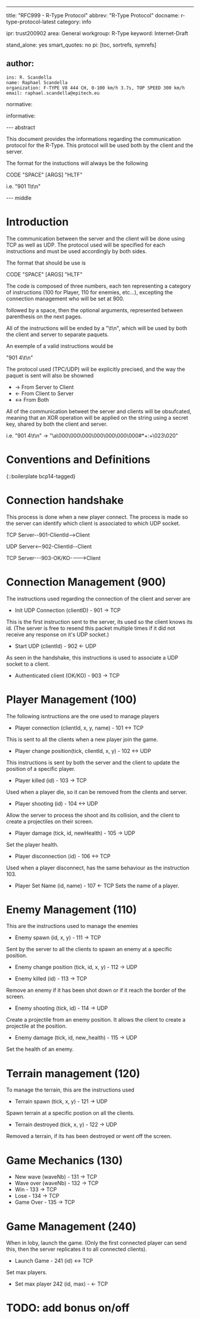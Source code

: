 ---
title: "RFC999 - R-Type Protocol"
abbrev: "R-Type Protocol"
docname: r-type-protocol-latest
category: info

ipr: trust200902
area: General
workgroup: R-Type
keyword: Internet-Draft

stand_alone: yes
smart_quotes: no
pi: [toc, sortrefs, symrefs]

author:
 -
    ins: R. Scandella
    name: Raphael Scandella
    organization: F-TYPE V8 444 CH, 0-100 km/h 3.7s, TOP SPEED 300 km/h
    email: raphael.scandella@epitech.eu

normative:

informative:


--- abstract

This document provides the informations regarding the communication protocol for the R-Type. This protocol will be used both by the client and the server.

The format for the instuctions will always be the following

CODE "SPACE" [ARGS] "HLTF"

i.e. "901 1\t\n"

--- middle

# Introduction

The communication between the server and the client will be done using TCP as well as UDP. The protocol used will be specified for each instructions and must be used accordingly by both sides.

The format that should be use is

CODE "SPACE" [ARGS] "HLTF"

The code is composed of three numbers, each ten representing a category of instructions (100 for Player, 110 for enemies, etc...), excepting the connection management who will be set at 900.

followed by a space, then the optional arguments, represented between parenthesis on the next pages.

All of the instructions will be ended by a "\t\n", which will be used by both the client and server to separate paquets.

An exemple of a valid instructions would be

"901 4\t\n"

The protocol used (TPC/UDP) will be explicitly precised, and the way the paquet is sent will also be showned

- -> From Server to Client
- <- From Client to Server
- <-> From Both

All of the communication betweet the server and clients will be obsufcated, meaning that an XOR operation will be applied on the string
using a secret key, shared by both the client and server.

i.e.
"901 4\t\n" -> "\a\000\000\000\000\000\000\000#*+:+\023\020"

# Conventions and Definitions

{::boilerplate bcp14-tagged}

# Connection handshake

This process is done when a new player connect. The process is made so the server can identify which client is associated to which UDP socket.

TCP Server--901-ClientId-->Client

UDP Server<--902-ClientId--Client

TCP Server---903-OK/KO---->Client

# Connection Management (900)

The instructions used regarding the connection of the client and server are

- Init UDP Connection (clientID) - 901 -> TCP

This is the first instruction sent to the server, its used so the client knows its id. (The server is free to resend this packet multiple times if it did not receive any response on it's UDP socket.)

- Start UDP (clientId) - 902 <- UDP

As seen in the handshake, this instructions is used to associate a UDP socket to a client.

- Authenticated client (OK/KO) - 903 -> TCP


# Player Management (100)

The following isntructions are the one used to manage players

- Player connection (clientId, x, y, name) - 101 <-> TCP

This is sent to all the clients when a new player join the game.

- Player change position(tick, clientId, x, y) - 102 <-> UDP

This instructions is sent by both the server and the client to update the position of a specific player.

- Player killed (id) - 103 -> TCP

Used when a player die, so it can be removed from the clients and server.

- Player shooting (id) - 104 <-> UDP

Allow the server to process the shoot and its collision, and the client to create a projectiles on their screen.

- Player damage (tick, id, newHealth) - 105 -> UDP

Set the player health.

- Player disconnection (id) - 106 <-> TCP

Used when a player disconnect, has the same behaviour as the instruction 103.

- Player Set Name (id, name) - 107 <- TCP
Sets the name of a player.

# Enemy Management (110)

This are the instructions used to manage the enemies

- Enemy spawn (id, x, y) - 111 -> TCP

Sent by the server to all the clients to spawn an enemy at a specific position.

- Enemy change position (tick, id, x, y) - 112 -> UDP

- Enemy killed (id) - 113 -> TCP

Remove an enemy if it has been shot down or if it reach the border of the screen.

- Enemy shooting (tick, id) - 114 -> UDP

Create a projectile from an enemy position. It allows the client to create a projectile at the position.

- Enemy damage (tick, id, new_health) - 115 -> UDP

Set the health of an enemy.

# Terrain management (120)

To manage the terrain, this are the instructions used

- Terrain spawn (tick, x, y) - 121 -> UDP

Spawn terrain at a specific postion on all the clients.

- Terrain destroyed (tick, x, y) - 122 -> UDP

Removed a terrain, if its has been destroyed or went off the screen.

# Game Mechanics (130)

- New wave (waveNb) - 131 -> TCP
- Wave over (waveNb) - 132 -> TCP
- Win - 133 -> TCP
- Lose - 134 -> TCP
- Game Over - 135 -> TCP

# Game Management (240)

When in loby, launch the game. (Only the first connected player can send this, then the server replicates it to all connected clients).
- Launch Game - 241 (id) <-> TCP

Set max players.
- Set max player 242 (id, max) - <- TCP

# TODO: add bonus on/off